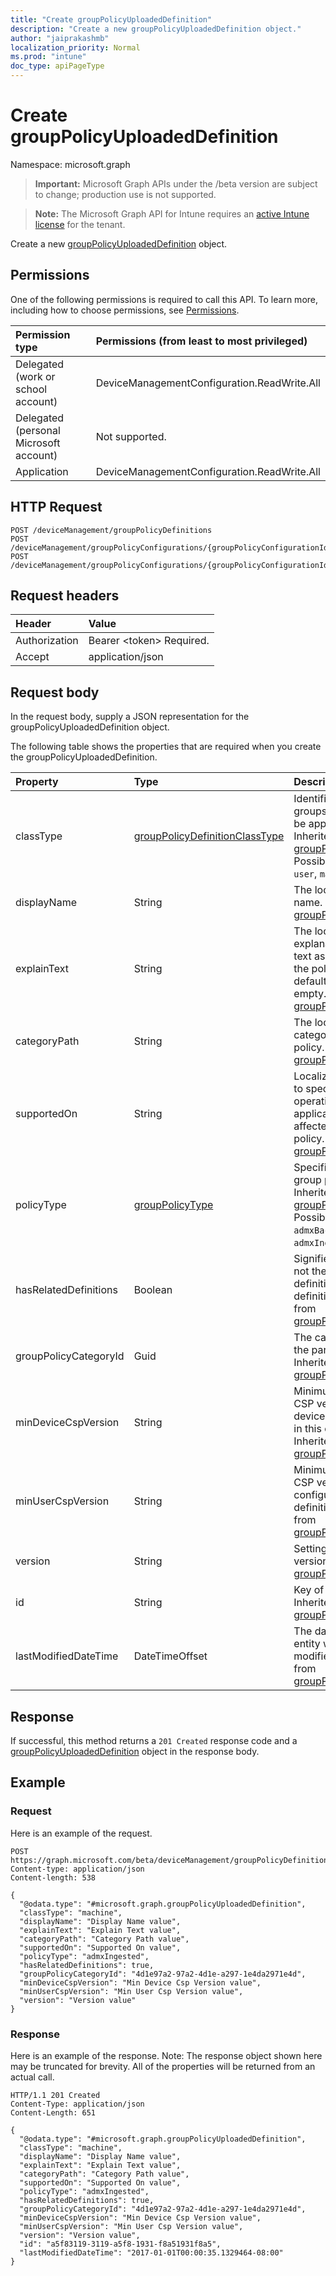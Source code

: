 ```yaml
---
title: "Create groupPolicyUploadedDefinition"
description: "Create a new groupPolicyUploadedDefinition object."
author: "jaiprakashmb"
localization_priority: Normal
ms.prod: "intune"
doc_type: apiPageType
---
```


# Create groupPolicyUploadedDefinition

Namespace: microsoft.graph

> **Important:** Microsoft Graph APIs under the /beta version are subject to change; production use is not supported.

> **Note:** The Microsoft Graph API for Intune requires an [active Intune license](https://go.microsoft.com/fwlink/?linkid=839381) for the tenant.

Create a new [groupPolicyUploadedDefinition](../resources/intune-grouppolicy-grouppolicyuploadeddefinition.md) object.

## Permissions
One of the following permissions is required to call this API. To learn more, including how to choose permissions, see [Permissions](/graph/permissions-reference).

<!-- { "blockType": "ignored"  } // Note: Removing this line will cause the permissions autogeneration tool to overwrite the table. -->
|Permission type|Permissions (from least to most privileged)|
|:---|:---|
|Delegated (work or school account)|DeviceManagementConfiguration.ReadWrite.All|
|Delegated (personal Microsoft account)|Not supported.|
|Application|DeviceManagementConfiguration.ReadWrite.All|

## HTTP Request
<!-- {
  "blockType": "ignored"
}
-->
``` http
POST /deviceManagement/groupPolicyDefinitions
POST /deviceManagement/groupPolicyConfigurations/{groupPolicyConfigurationId}/definitionValues/{groupPolicyDefinitionValueId}/presentationValues/{groupPolicyPresentationValueId}/presentation/definition/category/definitions
POST /deviceManagement/groupPolicyConfigurations/{groupPolicyConfigurationId}/definitionValues/{groupPolicyDefinitionValueId}/presentationValues/{groupPolicyPresentationValueId}/presentation/definition/definitionFile/definitions
```

## Request headers
|Header|Value|
|:---|:---|
|Authorization|Bearer &lt;token&gt; Required.|
|Accept|application/json|

## Request body
In the request body, supply a JSON representation for the groupPolicyUploadedDefinition object.

The following table shows the properties that are required when you create the groupPolicyUploadedDefinition.

|Property|Type|Description|
|:---|:---|:---|
|classType|[groupPolicyDefinitionClassType](../resources/intune-grouppolicy-grouppolicydefinitionclasstype.md)|Identifies the type of groups the policy can be applied to. Inherited from [groupPolicyDefinition](../resources/intune-grouppolicy-grouppolicydefinition.md). Possible values are: `user`, `machine`.|
|displayName|String|The localized policy name. Inherited from [groupPolicyDefinition](../resources/intune-grouppolicy-grouppolicydefinition.md)|
|explainText|String|The localized explanation or help text associated with the policy. The default value is empty. Inherited from [groupPolicyDefinition](../resources/intune-grouppolicy-grouppolicydefinition.md)|
|categoryPath|String|The localized full category path for the policy. Inherited from [groupPolicyDefinition](../resources/intune-grouppolicy-grouppolicydefinition.md)|
|supportedOn|String|Localized string used to specify what operating system or application version is affected by the policy. Inherited from [groupPolicyDefinition](../resources/intune-grouppolicy-grouppolicydefinition.md)|
|policyType|[groupPolicyType](../resources/intune-grouppolicy-grouppolicytype.md)|Specifies the type of group policy. Inherited from [groupPolicyDefinition](../resources/intune-grouppolicy-grouppolicydefinition.md). Possible values are: `admxBacked`, `admxIngested`.|
|hasRelatedDefinitions|Boolean|Signifies whether or not there are related definitions to this definition Inherited from [groupPolicyDefinition](../resources/intune-grouppolicy-grouppolicydefinition.md)|
|groupPolicyCategoryId|Guid|The category id of the parent category Inherited from [groupPolicyDefinition](../resources/intune-grouppolicy-grouppolicydefinition.md)|
|minDeviceCspVersion|String|Minimum required CSP version for device configuration in this definition Inherited from [groupPolicyDefinition](../resources/intune-grouppolicy-grouppolicydefinition.md)|
|minUserCspVersion|String|Minimum required CSP version for user configuration in this definition Inherited from [groupPolicyDefinition](../resources/intune-grouppolicy-grouppolicydefinition.md)|
|version|String|Setting definition version Inherited from [groupPolicyDefinition](../resources/intune-grouppolicy-grouppolicydefinition.md)|
|id|String|Key of the entity. Inherited from [groupPolicyDefinition](../resources/intune-grouppolicy-grouppolicydefinition.md)|
|lastModifiedDateTime|DateTimeOffset|The date and time the entity was last modified. Inherited from [groupPolicyDefinition](../resources/intune-grouppolicy-grouppolicydefinition.md)|



## Response
If successful, this method returns a `201 Created` response code and a [groupPolicyUploadedDefinition](../resources/intune-grouppolicy-grouppolicyuploadeddefinition.md) object in the response body.

## Example

### Request
Here is an example of the request.
``` http
POST https://graph.microsoft.com/beta/deviceManagement/groupPolicyDefinitions
Content-type: application/json
Content-length: 538

{
  "@odata.type": "#microsoft.graph.groupPolicyUploadedDefinition",
  "classType": "machine",
  "displayName": "Display Name value",
  "explainText": "Explain Text value",
  "categoryPath": "Category Path value",
  "supportedOn": "Supported On value",
  "policyType": "admxIngested",
  "hasRelatedDefinitions": true,
  "groupPolicyCategoryId": "4d1e97a2-97a2-4d1e-a297-1e4da2971e4d",
  "minDeviceCspVersion": "Min Device Csp Version value",
  "minUserCspVersion": "Min User Csp Version value",
  "version": "Version value"
}
```

### Response
Here is an example of the response. Note: The response object shown here may be truncated for brevity. All of the properties will be returned from an actual call.
``` http
HTTP/1.1 201 Created
Content-Type: application/json
Content-Length: 651

{
  "@odata.type": "#microsoft.graph.groupPolicyUploadedDefinition",
  "classType": "machine",
  "displayName": "Display Name value",
  "explainText": "Explain Text value",
  "categoryPath": "Category Path value",
  "supportedOn": "Supported On value",
  "policyType": "admxIngested",
  "hasRelatedDefinitions": true,
  "groupPolicyCategoryId": "4d1e97a2-97a2-4d1e-a297-1e4da2971e4d",
  "minDeviceCspVersion": "Min Device Csp Version value",
  "minUserCspVersion": "Min User Csp Version value",
  "version": "Version value",
  "id": "a5f83119-3119-a5f8-1931-f8a51931f8a5",
  "lastModifiedDateTime": "2017-01-01T00:00:35.1329464-08:00"
}
```
